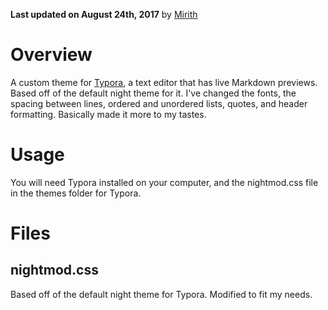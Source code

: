 **Last updated on August 24th, 2017** by [Mirith](https://github.com/Mirith)

# Overview

A custom theme for [Typora](https://typora.io/), a text editor that has live Markdown previews.  Based off of the default night theme for it.  I've changed the fonts, the spacing between lines, ordered and unordered lists, quotes, and header formatting.  Basically made it more to my tastes.  

# Usage

You will need Typora installed on your computer, and the nightmod.css file in the themes folder for Typora.  

# Files

## nightmod.css

Based off of the default night theme for Typora.  Modified to fit my needs.  